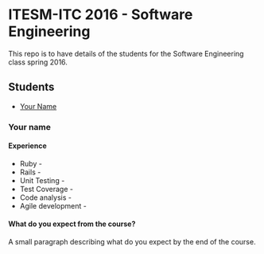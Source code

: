 # ITESM-ITC 2016 - Software Engineering

This repo is to have details of the students for the Software Engineering class spring 2016.


## Students

* [Your Name](#your-name)

### Your name

#### Experience

* Ruby - 
* Rails - 
* Unit Testing -
* Test Coverage - 
* Code analysis - 
* Agile development -

#### What do you expect from the course?

A small paragraph describing what do you expect by the end of the course.

